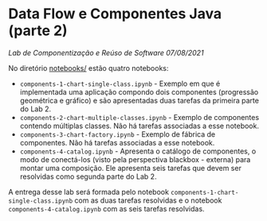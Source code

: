 # Data Flow e Componentes Java (parte 2)
*Lab de Componentização e Reúso de Software 07/08/2021*

No diretório [notebooks/](notebooks/) estão quatro notebooks:
* `components-1-chart-single-class.ipynb` - Exemplo em que é implementada uma aplicação compondo dois componentes (progressão geométrica e gráfico) e são apresentadas duas tarefas da primeira parte do Lab 2.
* `components-2-chart-multiple-classes.ipynb` - Exemplo de componentes contendo múltiplas classes. Não há tarefas associadas a esse notebook.
* `components-3-chart-factory.ipynb` - Exemplo de fábrica de componentes. Não há tarefas associadas a esse notebook.
* `components-4-catalog.ipynb` - Apresenta o catálogo de componentes, o modo de conectá-los (visto pela perspectiva blackbox - externa) para montar uma composição. Ele apresenta seis tarefas que devem ser resolvidas como segunda parte do Lab 2.

A entrega desse lab será formada pelo notebook `components-1-chart-single-class.ipynb` com as duas tarefas resolvidas e o notebook `components-4-catalog.ipynb` com as seis tarefas resolvidas.
